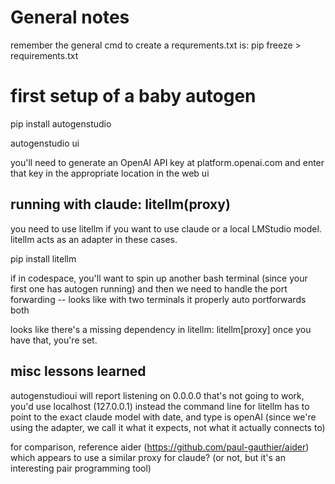 # General notes

remember the general cmd to create a requrements.txt is:
pip freeze > requirements.txt

# first setup of a baby autogen
pip install autogenstudio

autogenstudio ui

you'll need to generate an OpenAI API key at platform.openai.com
and enter that key in the appropriate location in the web ui

## running with claude: litellm(proxy)
you need to use litellm if you want to use claude or a local LMStudio model.
litellm acts as an adapter in these cases.

pip install litellm

if in codespace, you'll want to spin up another bash terminal (since your first one has autogen running)
and then we need to handle the port forwarding -- looks like with two terminals it properly auto portforwards both

looks like there's a missing dependency in litellm: litellm[proxy]
once you have that, you're set.

## misc lessons learned
autogenstudioui will report listening on 0.0.0.0 
that's not going to work, you'd use localhost (127.0.0.1) instead
the command line for litellm has to point to the exact claude model with date, and type is openAI (since we're using the adapter, we call it what it expects, not what it actually connects to)

for comparison, reference aider (https://github.com/paul-gauthier/aider) which appears to use a similar proxy for claude? (or not, but it's an interesting pair programming tool)


